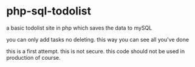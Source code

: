 # php-sql-todolist
a basic todolist site in php which saves the data to mySQL

you can only add tasks no deleting. this way you can see all you've done

this is a first attempt. this is not secure. this code should not be used in production of course.
